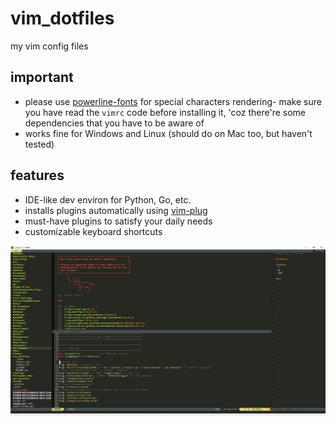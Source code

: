 # vim_dotfiles
my vim config files

## important

- please use [powerline-fonts](https://github.com/powerline/fonts) for special characters rendering- make sure you have read the `vimrc` code before installing it, 'coz there're some dependencies that you have to be aware of
- works fine for Windows and Linux (should do on Mac too, but haven't tested)

## features

- IDE-like dev environ for Python, Go, etc.
- installs plugins automatically using [vim-plug](https://github.com/junegunn/vim-plug)
- must-have plugins to satisfy your daily needs
- customizable keyboard shortcuts

![screenshot](./img/screenshot.jpg)

